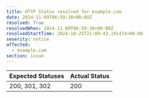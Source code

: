 ```yaml
---
title: HTTP Status resolved for example.com
date: 2024-11-09T06:59:38+00:00Z
resolved: True
resolvedWhen: 2024-11-09T06:59:38+00:00Z
resolvedStartTime: 2024-10-25T21:09:43.191474+00:00
severity: notice
affected:
  - example.com
section: issue
---
```


| Expected Statuses | Actual Status  |
|-------------------|----------------|
| 200, 301, 302 | 200 |
